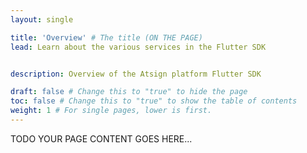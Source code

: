 ```yaml
---
layout: single

title: 'Overview' # The title (ON THE PAGE)
lead: Learn about the various services in the Flutter SDK


description: Overview of the Atsign platform Flutter SDK

draft: false # Change this to "true" to hide the page
toc: false # Change this to "true" to show the table of contents
weight: 1 # For single pages, lower is first.
---
```


TODO YOUR PAGE CONTENT GOES HERE...
